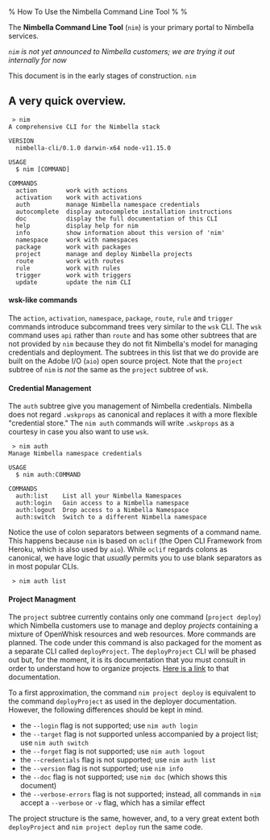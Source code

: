 % How To Use the Nimbella Command Line Tool
%
%


The **Nimbella Command Line Tool** (`nim`) is your primary portal to Nimbella services.

_`nim` is not yet announced to Nimbella customers; we are trying it out internally for now_

This document is in the early stages of construction.
`nim`
## A very quick overview.

```
 > nim
A comprehensive CLI for the Nimbella stack

VERSION
  nimbella-cli/0.1.0 darwin-x64 node-v11.15.0

USAGE
  $ nim [COMMAND]

COMMANDS
  action        work with actions
  activation    work with activations
  auth          manage Nimbella namespace credentials
  autocomplete  display autocomplete installation instructions
  doc           display the full documentation of this CLI
  help          display help for nim
  info          show information about this version of 'nim'
  namespace     work with namespaces
  package       work with packages
  project       manage and deploy Nimbella projects
  route         work with routes
  rule          work with rules
  trigger       work with triggers
  update        update the nim CLI
```

#### wsk-like commands

The `action`, `activation`, `namespace`, `package`, `route`, `rule` and `trigger` commands introduce subcommand trees very similar to the `wsk` CLI.  The `wsk` command uses `api` rather than `route` and has some other subtrees that are not provided by `nim` because they do not fit Nimbella's model for managing credentials and deployment.  The subtrees in this list that we do provide are built on the Adobe I/O (`aio`) open source project.  Note that the `project` subtree of `nim` is _not_ the same as the `project` subtree of `wsk`.

#### Credential Management

The `auth` subtree give you management of Nimbella credentials.  Nimbella does not regard `.wskprops` as canonical and replaces it with a more flexible "credential store."  The `nim auth` commands will write `.wskprops` as a courtesy in case you also want to use `wsk`.

```
 > nim auth
Manage Nimbella namespace credentials

USAGE
  $ nim auth:COMMAND

COMMANDS
  auth:list    List all your Nimbella Namespaces
  auth:login   Gain access to a Nimbella namespace
  auth:logout  Drop access to a Nimbella Namespace
  auth:switch  Switch to a different Nimbella namespace
```

Notice the use of colon separators between segments of a command name.  This happens because `nim` is based on `oclif` (the Open CLI Framework from Heroku, which is also used by `aio`).  While `oclif` regards colons as canonical, we have logic that _usually_ permits you to use blank separators as in most popular CLIs.

```
 > nim auth list
```

#### Project Managment

The `project` subtree currently contains only one command (`project deploy`) which Nimbella customers use to manage and deploy _projects_ containing a mixture of OpenWhisk resources and web resources.  More commands are planned.  The code under this command is also packaged for the moment as a separate CLI called `deployProject`.   The `deployProject` CLI will be phased out but, for the moment, it is its documentation that you must consult in order to understand how to organize projects.  [Here is a link](https://apigcp.nimbella.io/downloads/doc/deployer.html) to that documentation.

To a first approximation, the command `nim project deploy` is equivalent to the command `deployProject` as used in the deployer documentation.  However, the following differences should be kept in mind.

- the `--login` flag is not supported; use `nim auth login`
- the `--target` flag is not supported unless accompanied by a project list; use `nim auth switch`
- the `--forget` flag is not supported; use `nim auth logout`
- the `--credentials` flag is not supported; use `nim auth list`
- the `--version` flag is not supported; use `nim info`
- the `--doc` flag is not supported; use `nim doc` (which shows this document)
- the `--verbose-errors` flag is not supported; instead, all commands in `nim` accept a `--verbose` or `-v` flag, which has a similar effect

The project structure is the same, however, and, to a very great extent both `deployProject` and `nim project deploy` run the same code.




